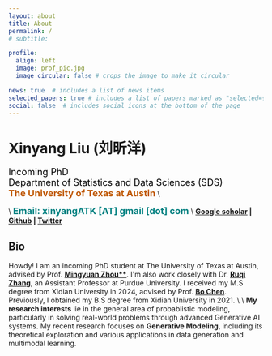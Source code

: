 ```yaml
---
layout: about
title: About
permalink: /
# subtitle: 

profile:
  align: left
  image: prof_pic.jpg
  image_circular: false # crops the image to make it circular

news: true  # includes a list of news items
selected_papers: true # includes a list of papers marked as "selected={true}"
social: false  # includes social icons at the bottom of the page
---
```

# **Xinyang Liu (刘昕洋)** 
<font color="black" size=4 face="">Incoming PhD</font> \
<font color="black" size=4 face="">Department of Statistics and Data Sciences (SDS)</font> \
**<font color="BF5701" size=4 face="">The University of Texas at Austin</font>** \

\\
**<font color="Teal" size=4 face="">Email: xinyangATK [AT] gmail [dot] com</font>** 
\\
**[Google scholar](https://scholar.google.com.hk/citations?hl=zh-CN&user=9VtswyYAAAAJ) | [Github](https://github.com/xinyangATK) | [Twitter](https://twitter.com/XinyangATK)**

## **Bio**
Howdy! I am an incoming PhD student at The University of Texas at Austin, advised by Prof. **[Mingyuan Zhou**](https://mingyuanzhou.github.io)**. I'm also work closely with Dr. **[Ruqi Zhang](https://ruqizhang.github.io)**, an Assistant Professor at Purdue University. I received my M.S degree from Xidian University in 2024, advised by Prof. **[Bo Chen](https://web.xidian.edu.cn/bchen/)**. Previously, I obtained my B.S degree from Xidian University in 2021. 
\\
\\
**My research interests** lie in the general area of probablistic modeling, particularly in solving real-world problems through advanced Generative AI systems. 
My recent research focuses on **Generative Modeling**, including its theoretical exploration and various applications in data generation and multimodal learning.

<!-- :fire::fire::fire: <span style="color: red; font-weight: bold; font-size: 18px">Now I'm looking for PhD 25 Fall and here is my [CV](https://xinyangatk.github.io/assets/pdf/LXY_CV.pdf) !</span> -->

<!-- **In addition**, I am also highly interested in 2D & 3D generation, robot learning, planning, and agent learning upon Generative AI. -->

<!-- If you share the same research interests with me, feel free to reach out or add my [WeChat](./assets/img/wechat.jpg). -->



 